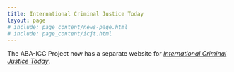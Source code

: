 ```yaml
---
title: International Criminal Justice Today
layout: page
# include: page_content/news-page.html
# include: page_content/icjt.html
---
```

The ABA-ICC Project now has a separate website for [_International Criminal Justice Today_](http://www.international-criminal-justice-today.org).